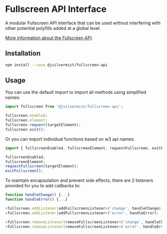 Fullscreen API Interface
========================

A modular Fullscreen API interface that can be used without
interfering with other potential polyfills added at a global level.

[More information about the Fullscreen API](https://developer.mozilla.org/en-US/docs/Web/API/Fullscreen_API).

## Installation

```sh
npm install --save @jsilvermist/fullscreen-api
```

## Usage

You can use the default import to import all methods using simplified names:

```javascript
import fullscreen from '@jsilvermist/fullscreen-api';

fullscreen.enabled;
fullscreen.element;
fullscreen.request(targetElement);
fullscreen.exit();
```

Or you can import individual functions based on w3 api names:

```javascript
import { fullscreenEnabled, fullscreenElement, requestFullscreen, exitFullscreen } from '@jsilvermist/fullscreen-api';

fullscreenEnabled;
fullscreenElement;
requestFullscreen(targetElement);
exitFullscreen();
```

To maintain encapsulation and prevent side effects, there are 2 listeners provided for you to add callbacks to:

```javascript
function handleChange() {...}
function handleError() {...}

<fullscreen.addListener|addFullscreenListener>('change', handleChange);
<fullscreen.addListener|addFullscreenListener>('error', handleError);

<fullscreen.removeListener|removeFullscreenListener>('change', handleChange);
<fullscreen.removeListener|removeFullscreenListener>('error', handleError);
```

